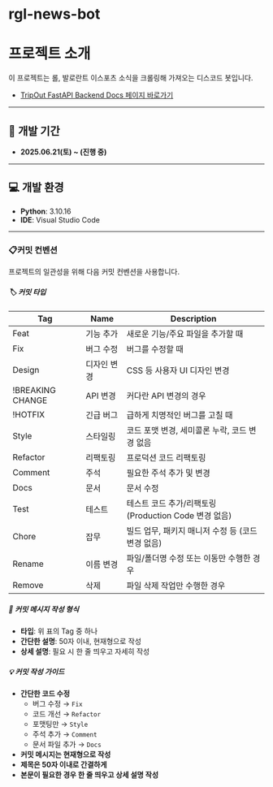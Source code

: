 # rgl-news-bot


# 프로젝트 소개

이 프로젝트는 롤, 발로란트 이스포츠 소식을 크롤링해 가져오는 디스코드 봇입니다.

- [TripOut FastAPI Backend Docs 페이지 바로가기](https://sandy-llama-dc6.notion.site/rgl-news-bot-docs-219cfea5531080948be9fda944f3cea9?source=copy_link)

---

## 📅 개발 기간

- **2025.06.21(토) ~ (진행 중)**

---

## 💻 개발 환경

- **Python**: 3.10.16
- **IDE**: Visual Studio Code

---

### 📋커밋 컨벤션
프로젝트의 일관성을 위해 다음 커밋 컨벤션을 사용합니다.

##### 🏷️ 커밋 타입
| Tag         | Name           | Description                                      |
|-------------|----------------|--------------------------------------------------|
| Feat        | 기능 추가      | 새로운 기능/주요 파일을 추가할 때                         |
| Fix         | 버그 수정      | 버그를 수정할 때                                |
| Design      | 디자인 변경    | CSS 등 사용자 UI 디자인 변경                    |
| !BREAKING CHANGE | API 변경   | 커다란 API 변경의 경우                          |
| !HOTFIX     | 긴급 버그      | 급하게 치명적인 버그를 고칠 때                  |
| Style       | 스타일링       | 코드 포맷 변경, 세미콜론 누락, 코드 변경 없음   |
| Refactor    | 리팩토링       | 프로덕션 코드 리팩토링                          |
| Comment     | 주석           | 필요한 주석 추가 및 변경                        |
| Docs        | 문서           | 문서 수정                                       |
| Test        | 테스트         | 테스트 코드 추가/리팩토링(Production Code 변경 없음) |
| Chore       | 잡무           | 빌드 업무, 패키지 매니저 수정 등 (코드 변경 없음)|
| Rename      | 이름 변경      | 파일/폴더명 수정 또는 이동만 수행한 경우        |
| Remove      | 삭제           | 파일 삭제 작업만 수행한 경우                    |

##### 📝 커밋 메시지 작성 형식
- **타입**: 위 표의 Tag 중 하나
- **간단한 설명**: 50자 이내, 현재형으로 작성
- **상세 설명**: 필요 시 한 줄 띄우고 자세히 작성

##### 💡 커밋 작성 가이드

- **간단한 코드 수정**
    - 버그 수정 → `Fix`
    - 코드 개선 → `Refactor`
    - 포맷팅만 → `Style`
    - 주석 추가 → `Comment`
    - 문서 파일 추가 → `Docs`
- **커밋 메시지는 현재형으로 작성**
- **제목은 50자 이내로 간결하게**
- **본문이 필요한 경우 한 줄 띄우고 상세 설명 작성**